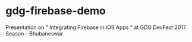 # gdg-firebase-demo
Presentation on " Integrating Firebase in iOS Apps " at GDG DevFest 2017 Season - Bhubaneswar

